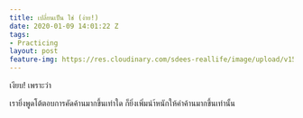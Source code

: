 ```yaml
---
title: เปลี่ยนเป็น ใช่ (ง่าย!)
date: 2020-01-09 14:01:22 Z
tags:
- Practicing
layout: post
feature-img: https://res.cloudinary.com/sdees-reallife/image/upload/v1555658919/sample_feature_img.png
---
```


เงียบ! เพราะว่า

<i class="fa fa-child" style="color:plum"></i>

เรายิ่งพูดโต้ตอบการคัดค้านมากขึ้นเท่าใด ก็ยิ่งเพิ่มนำ้หนักให้คำค้านมากขึ้นเท่านั้น
